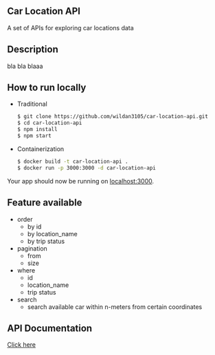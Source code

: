 ## Car Location API 
A set of APIs for exploring car locations data

## Description
bla bla blaaa

## How to run locally
- Traditional
	```sh 
	$ git clone https://github.com/wildan3105/car-location-api.git
	$ cd car-location-api
	$ npm install
	$ npm start
	```

- Containerization
	```sh
	$ docker build -t car-location-api .
	$ docker run -p 3000:3000 -d car-location-api
	```

Your app should now be running on [localhost:3000](http://localhost:3000).

## Feature available
- order
	- by id
	- by location_name 
	- by trip status
- pagination
	- from
	- size
- where 
	- id
	- location_name
	- trip status
- search
	- search available car within n-meters from certain coordinates

## API Documentation
[Click here](DOCUMENTATION.md)